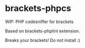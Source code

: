 brackets-phpcs
==============

WIP: PHP codesniffer for brackets

Based on brackets-phplint extension.

Breaks your brackets! Do not install :)
